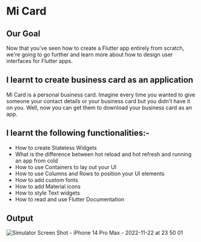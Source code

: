 
# Mi Card

## Our Goal

Now that you've seen how to create a Flutter app entirely from scratch, we're going to go further and learn more about how to design user interfaces for Flutter apps.

## I learnt to create business card as an application

Mi Card is a personal business card. Imagine every time you wanted to give someone your contact details or your business card but you didn't have it on you. Well, now you can get them to download your business card as an app.

## I learnt the following functionalities:-

* How to create Stateless Widgets
* What is the difference between hot reload and hot refresh and running an app from cold
* How to use Containers to lay out your UI
* How to use Columns and Rows to position your UI elements
* How to add custom fonts
* How to add Material icons
* How to style Text widgets
* How to read and use Flutter Documentation


## Output

![Simulator Screen Shot - iPhone 14 Pro Max - 2022-11-22 at 23 50 01](https://user-images.githubusercontent.com/81357697/203394378-da0e0fea-5457-43c7-8f71-b5be0e5b3a34.png)
